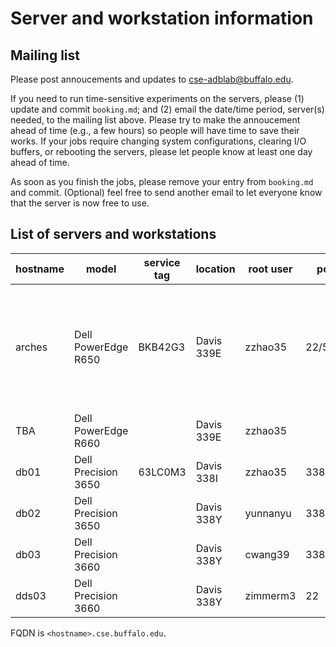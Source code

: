 Server and workstation information
====================================

## Mailing list

Please post annoucements and updates to
[cse-adblab@buffalo.edu](mailto:cse-adblab@buffalo.edu).

If you need to run time-sensitive experiments on the servers, please (1) update
and commit `booking.md`; and (2) email the date/time period, server(s) needed,
to the mailing list above. Please try to make the annoucement ahead of time
(e.g., a few hours) so people will have time to save their works. If your jobs
require changing system configurations, clearing I/O buffers, or rebooting the
servers, please let people know at least one day ahead of time.

As soon as you finish the jobs, please remove your entry from `booking.md` and
commit. (Optional) feel free to send another email to let everyone know that
the server is now free to use.

## List of servers and workstations

| hostname | model | service tag |  location | root user | port | config |
| ------------- | ------- | -------- | -------- | ------- | ----- | ------ |
| arches | Dell PowerEdge R650 | BKB42G3 | Davis 339E | zzhao35 | 22/5522 | Ubuntu 22.04 LTS <br>Xeon 6330(2GHz,28C/56T) x2<br>32GBx16 DDR4-3200<br>P5800X 400GB, `/mnt/ssd1`<br> Samsung 870EVO 2TB `/mnt/ssd{2-4}`|
| TBA | Dell PowerEdge R660 | | Davis 339E | zzhao35 |  | |
| db01 | Dell Precision 3650 | 63LC0M3 | Davis 338I | zzhao35 | 3389 | |
| db02 | Dell Precision 3650 |  | Davis 338Y | yunnanyu | 3389 | |
| db03 | Dell Precision 3660 |  | Davis 338Y | cwang39 | 3389 | |
| dds03 | Dell Precision 3660 | | Davis 338Y | zimmerm3 | 22 | |

FQDN is `<hostname>.cse.buffalo.edu`.

